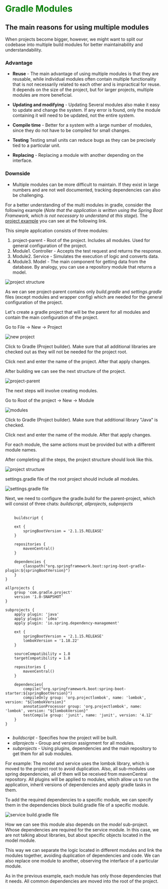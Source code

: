 <H1 style="color: green">Gradle Modules</h1>

## The main reasons for using multiple modules

When projects become bigger, however, we might want to split our codebase into multiple build modules for better maintainability and understandability.

### Advantage

* <b>Reuse</b> - The main advantage of using multiple modules is that they are reusable, while individual modules often contain multiple functionality that is not necessarily related to each other and is impractical for reuse. It depends on the size of the project, but for larger projects, multiple modules are more beneficial.

* <b>Updating and modifying</b> - Updating Several modules also make it easy to update and change the system. If any error is found, only the module containing it will need to be updated, not the entire system.

* <b>Compile time</b> - Better for a system with a large number of modules, since they do not have to be compiled for small changes.

* <b>Testing</b> Testing small units can reduce bugs as they can be precisely tied to a particular unit.

* <b>Replacing</b> - Replacing a module with another depending on the interface.

### Downside
* Multiple modules can be more difficult to maintain. If they exist in large numbers and are not well documented, tracking dependencies can also be challenging. 

For a better understanding of the multi modules in gradle, consider the following example (*Note that the application is written using the Spring Boot Framework, which is not necessary to understand at this stage*). The [project example](https://github.com/mjc-school/multi-module-gradle-project-example) you can see at the following link.

This simple application consists of three modules:
1. project-parent - Root of the project. Includes all modules. Used for general configuration of the project.
2. Module1. Controller - Accepts the test request and returns the response.
3. Module2. Service - Simulates the execution of logic and converts data.
4. Module3. Model - The main component for getting data from the database. By analogy, you can use a repository module that returns a model.

![](media/project-structure.png "project structure")

As we can see project-parent contains only *build.gradle* and *settings.gradle* files (except modules and wrapper config) which are needed for the general configuration of the project.

Let's create a gradle project that will be the parent for all modules and contain the main configuration of the project.

Go to File -> New -> Project

![](media/new-project.png "new project")

Click to Gradle (Project builder). Make sure that all additional libraries are checked out as they will not be needed for the project root.

Click next and enter the name of the project. After that apply changes.

After building we can see the next structure of the project.

![](media/project-parent.png "project-parent")

The next steps will involve creating modules.

Go to Root of the project -> New -> Module

![](media/modules.png "modules")

Click to Gradle (Project builder). Make sure that additional library "Java" is checked.

Click next and enter the name of the module. After that apply changes.

For each module, the same actions must be provided but with a different module names.

After completing all the steps, the project structure should look like this.

![](media/all-structure.png "project structure")

settings.gradle file of the root project should include all modules.

![](media/settings-gradle.png "settings.gradle file")


Next, we need to configure the gradle.build for the parent-project, which will consist of three chats: *buildscript*, *allprojects*, *subprojects*

<pre>
    <code>
    buildscript {

    ext {
        springBootVersion = '2.1.15.RELEASE'
    }

    repositories {
        mavenCentral()
    }

    dependencies {
        classpath("org.springframework.boot:spring-boot-gradle-plugin:${springBootVersion}")
    }
}

allprojects {
    group 'com.gradle.project'
    version '1.0-SNAPSHOT'
}

subprojects {
    apply plugin: 'java'
    apply plugin: 'idea'
    apply plugin: 'io.spring.dependency-management'

    ext {
        springBootVersion = '2.1.15.RELEASE'
        lombokVersion = '1.18.22'
    }

    sourceCompatibility = 1.8
    targetCompatibility = 1.8

    repositories {
        mavenCentral()
    }

    dependencies{
        compile("org.springframework.boot:spring-boot-starter:${springBootVersion}")
        compileOnly group: 'org.projectlombok', name: 'lombok', version: "${lombokVersion}"
        annotationProcessor group: 'org.projectlombok', name: 'lombok', version: "${lombokVersion}"
        testCompile group: 'junit', name: 'junit', version: '4.12'
    }
}
    </code>
</pre>

* *buildscript* - Specifies how the project will be built.
* *allprojects* - Group and version assignment for all modules.
* *subprojects* - Using plugins, dependencies and the main repository to get them for all sub modules.

For example: The model and service uses the lombok library, which is moved to the project root to avoid duplication. Also, all sub-modules use spring dependencies, all of them will be received from mavenCentral repository. All plugins will be applied to modules, which allow us to run the application, inherit versions of dependencies and apply gradle tasks in them.


To add the required dependencies to a specific module, we can specify them in the dependencies block build.gradle file of a specific module.

![](media/service-build-gradle.png "service build.gradle file")

How we can see this module also depends on the *model* sub-project. Whose dependencies are required for the service module. In this case, we are not talking about libraries, but about specific objects located in the model module.

This way we can separate the logic located in different modules and link the modules together, avoiding duplication of dependencies and code. We can also replace one module to another, observing the interface of a particular module.

As in the previous example, each module has only those dependencies that it needs. All common dependencies are moved into the root of the project.
